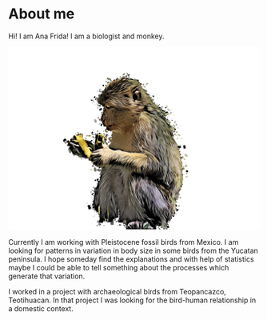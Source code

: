 # About me

Hi! I am Ana Frida!
I am a biologist and monkey.

![](../images/monito.jpg)

Currently I am working with Pleistocene fossil birds from Mexico. I am looking for patterns in variation 
in body size in some birds from the Yucatan peninsula. I hope someday find the explanations and with help of statistics maybe I could be able to tell something about the processes which generate that variation.

I worked in a project with archaeological birds from Teopancazco, Teotihuacan. In that project I was looking for the bird-human
relationship in a domestic context.


